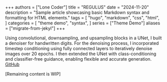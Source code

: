 +++
authors = ["Lone Coder"]
title = "REGULUS"
date = "2024-11-20"
description = "Sample article showcasing basic Markdown syntax and formatting for HTML elements."
tags = [
    "hugo",
    "markdown",
    "css",
    "html",
]
categories = [
    "theme demo",
    "syntax",
]
series = ["Theme Demo"]
aliases = ["migrate-from-jekyl"]
+++

Using convolutional, downsampling, and upsampling blocks in a UNet, I built a denoiser for handwritten digits. For the denoising process, I incorporated timestep conditioning using fully connected layers to iteratively denoise images over 20 epochs. I then extended the UNet with class-conditioning and classifier-free guidance, enabling flexible and accurate generation. [GitHub][ghlink]

[ghlink]: https://github.com/siddshashi/DiffusionDenoising

[Remaining content is WIP]
